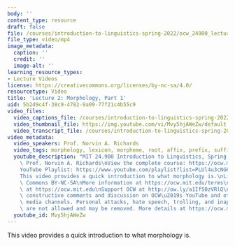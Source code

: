 ```yaml
---
body: ''
content_type: resource
draft: false
file: /courses/introduction-to-linguistics-spring-2022/ocw_24900_lecture02_2022feb03-fixed_360p_16_9.mp4
file_type: video/mp4
image_metadata:
  caption: ''
  credit: ''
  image-alt: ''
learning_resource_types:
- Lecture Videos
license: https://creativecommons.org/licenses/by-nc-sa/4.0/
resourcetype: Video
title: 'Lecture 2: Morphology, Part 1'
uid: 5b2d9c4f-38c9-4782-9a09-77f21c4b55c9
video_files:
  video_captions_file: /courses/introduction-to-linguistics-spring-2022-spring-2022/1hGsHloB3djAu_434Mjepx3CTbvAhA6wa_transcript.webvtt
  video_thumbnail_file: https://img.youtube.com/vi/Mvy5hjAWeZw/default.jpg
  video_transcript_file: /courses/introduction-to-linguistics-spring-2022-spring-2022/1hGsHloB3djAu_434Mjepx3CTbvAhA6wa_transcript.pdf
video_metadata:
  video_speakers: Prof. Norvin A. Richards
  video_tags: morphology, lexicon, morpheme, root, affix, prefix, suffix, infix, reduplication
  youtube_description: "MIT 24.900 Introduction to Linguistics, Spring 2022\nInstructor:\
    \ Prof. Norvin A. Richards\nView the complete course: https://ocw.mit.edu/courses/introduction-to-linguistics-spring-2022/\n\
    YouTube Playlist: https://www.youtube.com/playlist?list=PLUl4u3cNGP63BZGNOqrF2qf_yxOjuG35j\n\
    This video provides a quick introduction to what morphology is.\nLicense: Creative\
    \ Commons BY-NC-SA\nMore information at https://ocw.mit.edu/terms\nMore courses\
    \ at https://ocw.mit.edu\nSupport OCW at http://ow.ly/a1If50zVRlQ\nWe encourage\
    \ constructive comments and discussion on OCW\u2019s YouTube and other social\
    \ media channels. Personal attacks, hate speech, trolling, and inappropriate comments\
    \ are not allowed and may be removed. More details at https://ocw.mit.edu/comments.\n"
  youtube_id: Mvy5hjAWeZw
---
```

This video provides a quick introduction to what morphology is.
